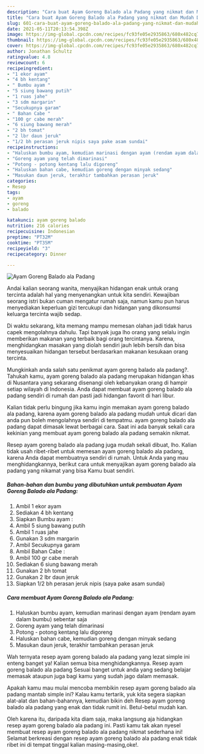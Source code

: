 ```yaml
---
description: "Cara buat Ayam Goreng Balado ala Padang yang nikmat dan Mudah Dibuat"
title: "Cara buat Ayam Goreng Balado ala Padang yang nikmat dan Mudah Dibuat"
slug: 601-cara-buat-ayam-goreng-balado-ala-padang-yang-nikmat-dan-mudah-dibuat
date: 2021-05-11T20:13:54.398Z
image: https://img-global.cpcdn.com/recipes/fc93fe05e2935863/680x482cq70/ayam-goreng-balado-ala-padang-foto-resep-utama.jpg
thumbnail: https://img-global.cpcdn.com/recipes/fc93fe05e2935863/680x482cq70/ayam-goreng-balado-ala-padang-foto-resep-utama.jpg
cover: https://img-global.cpcdn.com/recipes/fc93fe05e2935863/680x482cq70/ayam-goreng-balado-ala-padang-foto-resep-utama.jpg
author: Jonathan Schultz
ratingvalue: 4.8
reviewcount: 6
recipeingredient:
- "1 ekor ayam"
- "4 bh kentang"
- " Bumbu ayam "
- "5 siung bawang putih"
- "1 ruas jahe"
- "3 sdm margarin"
- "Secukupnya garam"
- " Bahan Cabe "
- "100 gr cabe merah"
- "6 siung bawang merah"
- "2 bh tomat"
- "2 lbr daun jeruk"
- "1/2 bh perasan jeruk nipis saya pake asam sundai"
recipeinstructions:
- "Haluskan bumbu ayam, kemudian marinasi dengan ayam (rendam ayam dalam bumbu) sebentar saja"
- "Goreng ayam yang telah dimarinasi"
- "Potong - potong kentang lalu digoreng"
- "Haluskan bahan cabe, kemudian goreng dengan minyak sedang"
- "Masukan daun jeruk, terakhir tambahkan perasan jeruk"
categories:
- Resep
tags:
- ayam
- goreng
- balado

katakunci: ayam goreng balado 
nutrition: 216 calories
recipecuisine: Indonesian
preptime: "PT32M"
cooktime: "PT35M"
recipeyield: "3"
recipecategory: Dinner

---
```



![Ayam Goreng Balado ala Padang](https://img-global.cpcdn.com/recipes/fc93fe05e2935863/680x482cq70/ayam-goreng-balado-ala-padang-foto-resep-utama.jpg)

Andai kalian seorang wanita, menyajikan hidangan enak untuk orang tercinta adalah hal yang menyenangkan untuk kita sendiri. Kewajiban seorang istri bukan cuman mengatur rumah saja, namun kamu pun harus menyediakan keperluan gizi tercukupi dan hidangan yang dikonsumsi keluarga tercinta wajib sedap.

Di waktu  sekarang, kita memang mampu memesan olahan jadi tidak harus capek mengolahnya dahulu. Tapi banyak juga lho orang yang selalu ingin memberikan makanan yang terbaik bagi orang tercintanya. Karena, menghidangkan masakan yang diolah sendiri jauh lebih bersih dan bisa menyesuaikan hidangan tersebut berdasarkan makanan kesukaan orang tercinta. 



Mungkinkah anda salah satu penikmat ayam goreng balado ala padang?. Tahukah kamu, ayam goreng balado ala padang merupakan hidangan khas di Nusantara yang sekarang disenangi oleh kebanyakan orang di hampir setiap wilayah di Indonesia. Anda dapat membuat ayam goreng balado ala padang sendiri di rumah dan pasti jadi hidangan favorit di hari libur.

Kalian tidak perlu bingung jika kamu ingin memakan ayam goreng balado ala padang, karena ayam goreng balado ala padang mudah untuk dicari dan anda pun boleh mengolahnya sendiri di tempatmu. ayam goreng balado ala padang dapat dimasak lewat berbagai cara. Saat ini ada banyak sekali cara kekinian yang membuat ayam goreng balado ala padang semakin nikmat.

Resep ayam goreng balado ala padang juga mudah sekali dibuat, lho. Kalian tidak usah ribet-ribet untuk memesan ayam goreng balado ala padang, karena Anda dapat membuatnya sendiri di rumah. Untuk Anda yang mau menghidangkannya, berikut cara untuk menyajikan ayam goreng balado ala padang yang nikamat yang bisa Kamu buat sendiri.

<!--inarticleads1-->

##### Bahan-bahan dan bumbu yang dibutuhkan untuk pembuatan Ayam Goreng Balado ala Padang:

1. Ambil 1 ekor ayam
1. Sediakan 4 bh kentang
1. Siapkan  Bumbu ayam :
1. Ambil 5 siung bawang putih
1. Ambil 1 ruas jahe
1. Gunakan 3 sdm margarin
1. Ambil Secukupnya garam
1. Ambil  Bahan Cabe :
1. Ambil 100 gr cabe merah
1. Sediakan 6 siung bawang merah
1. Gunakan 2 bh tomat
1. Gunakan 2 lbr daun jeruk
1. Siapkan 1/2 bh perasan jeruk nipis (saya pake asam sundai)




<!--inarticleads2-->

##### Cara membuat Ayam Goreng Balado ala Padang:

1. Haluskan bumbu ayam, kemudian marinasi dengan ayam (rendam ayam dalam bumbu) sebentar saja
1. Goreng ayam yang telah dimarinasi
1. Potong - potong kentang lalu digoreng
1. Haluskan bahan cabe, kemudian goreng dengan minyak sedang
1. Masukan daun jeruk, terakhir tambahkan perasan jeruk




Wah ternyata resep ayam goreng balado ala padang yang lezat simple ini enteng banget ya! Kalian semua bisa menghidangkannya. Resep ayam goreng balado ala padang Sesuai banget untuk anda yang sedang belajar memasak ataupun juga bagi kamu yang sudah jago dalam memasak.

Apakah kamu mau mulai mencoba membikin resep ayam goreng balado ala padang mantab simple ini? Kalau kamu tertarik, yuk kita segera siapkan alat-alat dan bahan-bahannya, kemudian bikin deh Resep ayam goreng balado ala padang yang enak dan tidak rumit ini. Betul-betul mudah kan. 

Oleh karena itu, daripada kita diam saja, maka langsung aja hidangkan resep ayam goreng balado ala padang ini. Pasti kamu tak akan nyesel membuat resep ayam goreng balado ala padang nikmat sederhana ini! Selamat berkreasi dengan resep ayam goreng balado ala padang enak tidak ribet ini di tempat tinggal kalian masing-masing,oke!.

